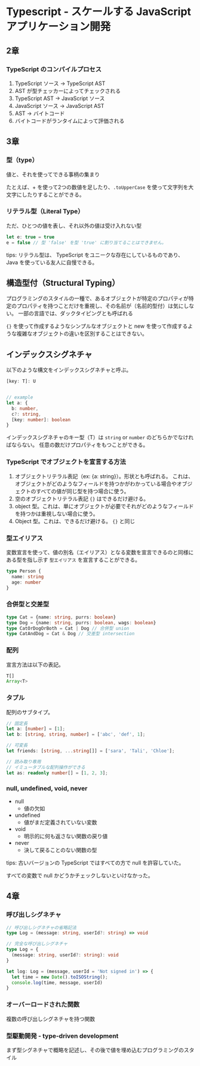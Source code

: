 # Typescript - スケールする JavaScript アプリケーション開発

## 2章

### TypeScript のコンパイルプロセス

1. TypeScript ソース → TypeScript AST
2. AST が型チェッカーによってチェックされる
3. TypeScript AST → JavaScript ソース
4. JavaScript ソース → JavaScript AST
5. AST → バイトコード
6. バイトコードがランタイムによって評価される

## 3章

### 型（type）

値と、それを使ってできる事柄の集まり

たとえば、+ を使って2つの数値を足したり、`.toUpperCase` を使って文字列を大文字にしたりすることができる。

### リテラル型（Literal Type）

ただ、ひとつの値を表し、それ以外の値は受け入れない型

```ts
let e: true = true
e = false // 型 'false' を型 'true' に割り当てることはできません。
```

tips: リテラル型は、 TypeScript をユニークな存在にしているものであり、 Java を使っている友人に自慢できる。

## 構造型付（Structural Typing）

プログラミングのスタイルの一種で、あるオブジェクトが特定のプロパティが特定のプロパティを持つことだけを重視し、その名前が（名前的型付）は気にしない。
一部の言語では、ダックタイピングとも呼ばれる

`{}` を使って作成するようなシンプルなオブジェクトと new を使って作成するような複雑なオブジェクトの違いを区別することはできない。

## インデックスシグネチャ

以下のような構文をインデックスシグネチャと呼ぶ。

```ts
[key: T]: U


// example
let a: {
  b: number,
  c?: string,
  [key: number]: boolean
}

```

インデックスシグネチャのキー型（T）は `string` or `number` のどちらかでなければならない。
任意の数だけプロパティをもつことができる。

### TypeScript でオブジェクトを宣言する方法

1. オブジェクトリテラル表記（ex: {a: string}）。形状とも呼ばれる。
これは、オブジェクトがどのようなフィールドを持つかがわかっている場合やオブジェクトのすべての値が同じ型を持つ場合に使う。
1. 空のオブジェクトリテラル表記 `{}` はできるだけ避ける。
1. object 型。これは、単にオブジェクトが必要でそれがどのようなフィールドを持つかは重視しない場合に使う。
1. Object 型。これは、できるだけ避ける。 `{}` と同じ

### 型エイリアス

変数宣言を使って、値の別名（エイリアス）となる変数を宣言できるのと同様にある型を指し示す `型エイリアス` を宣言することができる。

```ts
type Person {
  name: string
  age: number
}
```

### 合併型と交差型

```ts
type Cat = {name: string, purrs: boolean}
type Dog = {name: string, purrs: boolean, wags: boolean}
type CatOrDogOrBoth = Cat | Dog // 合併型 union
type CatAndDog = Cat & Dog // 交差型 intersection
```

### 配列

宣言方法は以下の表記。

```ts
T[]
Array<T>
```

### タプル

配列のサブタイプ。

```ts
// 固定長
let a: [number] = [1];
let b: [string, string, number] = ['abc', 'def', 1];

// 可変長
let friends: [string, ...string[]] = ['sara', 'Tali', 'Chloe'];

// 読み取り専用
// イミュータブルな配列操作ができる
let as: readonly number[] = [1, 2, 3];
```

### null, undefined, void, never

- null
  - 値の欠如
- undefined
  - 値がまだ定義されていない変数
- void
  - 明示的に何も返さない関数の戻り値
- never
  - 決して戻ることのない関数の型

tips: 古いバージョンの TypeScript ではすべての方で null を許容していた。

すべての変数で null かどうかチェックしないといけなかった。

## 4章

### 呼び出しシグネチャ

```ts
// 呼び出しシグネチャの省略記法
type Log = (message: string, userId?: string) => void

// 完全な呼び出しシグネチャ
type Log = {
  (message: string, userId?: string): void
}

let log: Log = (message, userId = 'Not signed in') => {
  let time = new Date().toISOString();
  console.log(time, message, userId)
}
```

### オーバーロードされた関数

複数の呼び出しシグネチャを持つ関数

### 型駆動開発 - type-driven development

まず型シグネチャで概略を記述し、その後で値を埋め込むプログラミングのスタイル
